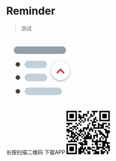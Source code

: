 # Reminder
>测试

![img](https://github.com/lfb-cd/Reminder/blob/master/imag/icon.png)

长按扫描二维码 下载APP
![img](https://github.com/lfb-cd/Reminder/blob/master/imag/generate.png)
